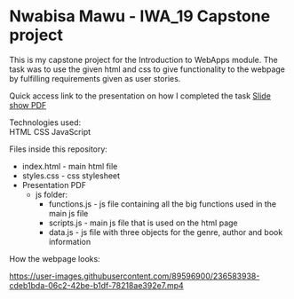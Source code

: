 <h1>Nwabisa Mawu - IWA_19 Capstone project</h1>

This is my capstone project for the Introduction to WebApps module.
The task was to use the given html and css to give functionality to the webpage
by fulfilling requirements given as user stories.

Quick access link to the presentation on how I completed the task
<a href="NWAMAW034_FTC2301_GroupB_NwabisaMawu_IWA_19_Capstone_Presentation_.pdf">Slide show PDF</a>

Technologies used:   
HTML
CSS
JavaScript

Files inside this repository:
- index.html - main html file
- styles.css - css stylesheet
- Presentation PDF
  - js folder: 
    - functions.js - js file containing all the big functions used in the main js file
    - scripts.js - main js file that is used on the html page
    - data.js - js file with three objects for the genre, author and book information

How the webpage looks:


https://user-images.githubusercontent.com/89596900/236583938-cdeb1bda-06c2-42be-b1df-78218ae392e7.mp4






